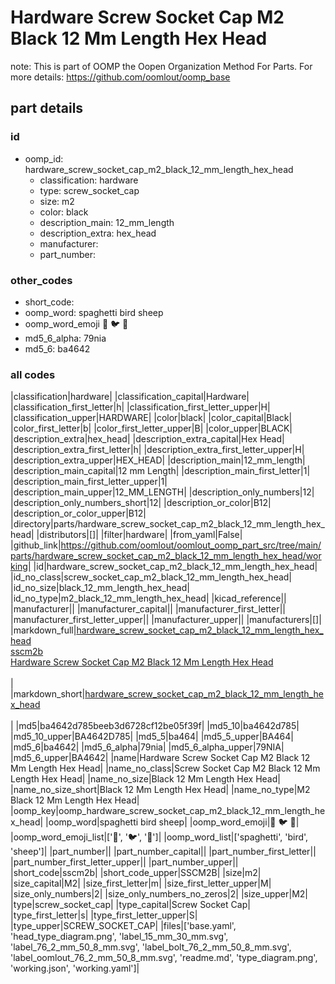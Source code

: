 # Hardware Screw Socket Cap M2 Black 12 Mm Length Hex Head  

note: This is part of OOMP the Oopen Organization Method For Parts. For more details: https://github.com/oomlout/oomp_base

##  part details





### id
* oomp_id: hardware_screw_socket_cap_m2_black_12_mm_length_hex_head
  * classification: hardware
  * type: screw_socket_cap
  * size: m2
  * color: black
  * description_main: 12_mm_length
  * description_extra: hex_head
  * manufacturer: 
  * part_number: 

### other_codes
* short_code: 
* oomp_word: spaghetti bird sheep
* oomp_word_emoji :spaghetti: :bird: :sheep:
* md5_6_alpha: 79nia
* md5_6: ba4642

### all codes 
|classification|hardware|
|classification_capital|Hardware|
|classification_first_letter|h|
|classification_first_letter_upper|H|
|classification_upper|HARDWARE|
|color|black|
|color_capital|Black|
|color_first_letter|b|
|color_first_letter_upper|B|
|color_upper|BLACK|
|description_extra|hex_head|
|description_extra_capital|Hex Head|
|description_extra_first_letter|h|
|description_extra_first_letter_upper|H|
|description_extra_upper|HEX_HEAD|
|description_main|12_mm_length|
|description_main_capital|12 mm Length|
|description_main_first_letter|1|
|description_main_first_letter_upper|1|
|description_main_upper|12_MM_LENGTH|
|description_only_numbers|12|
|description_only_numbers_short|12|
|description_or_color|B12|
|description_or_color_upper|B12|
|directory|parts/hardware_screw_socket_cap_m2_black_12_mm_length_hex_head|
|distributors|[]|
|filter|hardware|
|from_yaml|False|
|github_link|https://github.com/oomlout/oomlout_oomp_part_src/tree/main/parts/hardware_screw_socket_cap_m2_black_12_mm_length_hex_head/working|
|id|hardware_screw_socket_cap_m2_black_12_mm_length_hex_head|
|id_no_class|screw_socket_cap_m2_black_12_mm_length_hex_head|
|id_no_size|black_12_mm_length_hex_head|
|id_no_type|m2_black_12_mm_length_hex_head|
|kicad_reference||
|manufacturer||
|manufacturer_capital||
|manufacturer_first_letter||
|manufacturer_first_letter_upper||
|manufacturer_upper||
|manufacturers|[]|
|markdown_full|[hardware_screw_socket_cap_m2_black_12_mm_length_hex_head](https://github.com/oomlout/oomlout_oomp_part_src/tree/main/parts/hardware_screw_socket_cap_m2_black_12_mm_length_hex_head/working)<br>[sscm2b](https://github.com/oomlout/oomlout_oomp_part_src/tree/main/parts/hardware_screw_socket_cap_m2_black_12_mm_length_hex_head/working)<br>[Hardware Screw Socket Cap M2 Black 12 Mm Length Hex Head](https://github.com/oomlout/oomlout_oomp_part_src/tree/main/parts/hardware_screw_socket_cap_m2_black_12_mm_length_hex_head/working)<br><br>|
|markdown_short|[hardware_screw_socket_cap_m2_black_12_mm_length_hex_head](https://github.com/oomlout/oomlout_oomp_part_src/tree/main/parts/hardware_screw_socket_cap_m2_black_12_mm_length_hex_head/working)<br><br>|
|md5|ba4642d785beeb3d6728cf12be05f39f|
|md5_10|ba4642d785|
|md5_10_upper|BA4642D785|
|md5_5|ba464|
|md5_5_upper|BA464|
|md5_6|ba4642|
|md5_6_alpha|79nia|
|md5_6_alpha_upper|79NIA|
|md5_6_upper|BA4642|
|name|Hardware Screw Socket Cap M2 Black 12 Mm Length Hex Head|
|name_no_class|Screw Socket Cap M2 Black 12 Mm Length Hex Head|
|name_no_size|Black 12 Mm Length Hex Head|
|name_no_size_short|Black 12 Mm Length Hex Head|
|name_no_type|M2 Black 12 Mm Length Hex Head|
|oomp_key|oomp_hardware_screw_socket_cap_m2_black_12_mm_length_hex_head|
|oomp_word|spaghetti bird sheep|
|oomp_word_emoji|:spaghetti: :bird: :sheep:|
|oomp_word_emoji_list|[':spaghetti:', ':bird:', ':sheep:']|
|oomp_word_list|['spaghetti', 'bird', 'sheep']|
|part_number||
|part_number_capital||
|part_number_first_letter||
|part_number_first_letter_upper||
|part_number_upper||
|short_code|sscm2b|
|short_code_upper|SSCM2B|
|size|m2|
|size_capital|M2|
|size_first_letter|m|
|size_first_letter_upper|M|
|size_only_numbers|2|
|size_only_numbers_no_zeros|2|
|size_upper|M2|
|type|screw_socket_cap|
|type_capital|Screw Socket Cap|
|type_first_letter|s|
|type_first_letter_upper|S|
|type_upper|SCREW_SOCKET_CAP|
|files|['base.yaml', 'head_type_diagram.png', 'label_15_mm_30_mm.svg', 'label_76_2_mm_50_8_mm.svg', 'label_bolt_76_2_mm_50_8_mm.svg', 'label_oomlout_76_2_mm_50_8_mm.svg', 'readme.md', 'type_diagram.png', 'working.json', 'working.yaml']|
